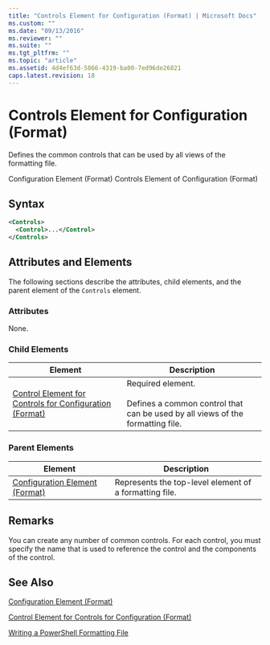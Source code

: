 ```yaml
---
title: "Controls Element for Configuration (Format) | Microsoft Docs"
ms.custom: ""
ms.date: "09/13/2016"
ms.reviewer: ""
ms.suite: ""
ms.tgt_pltfrm: ""
ms.topic: "article"
ms.assetid: 4d4ef63d-5866-4319-ba00-7ed96de26821
caps.latest.revision: 18
---
```

# Controls Element for Configuration (Format)

Defines the common controls that can be used by all views of the formatting file.

Configuration Element (Format)
Controls Element of Configuration (Format)

## Syntax

```xml
<Controls>
  <Control>...</Control>
</Controls>
```

## Attributes and Elements

The following sections describe the attributes, child elements, and the parent element of the `Controls` element.

### Attributes

None.

### Child Elements

|Element|Description|
|-------------|-----------------|
|[Control Element for Controls for Configuration (Format)](./control-element-for-controls-for-configuration-format.md)|Required element.<br /><br /> Defines a common control that can be used by all views of the formatting file.|

### Parent Elements

|Element|Description|
|-------------|-----------------|
|[Configuration Element (Format)](./configuration-element-format.md)|Represents the top-level element of a formatting file.|

## Remarks

You can create any number of common controls. For each control, you must specify the name that is used to reference the control and the components of the control.

## See Also

[Configuration Element (Format)](./configuration-element-format.md)

[Control Element for Controls for Configuration (Format)](./control-element-for-controls-for-configuration-format.md)

[Writing a PowerShell Formatting File](./writing-a-powershell-formatting-file.md)
